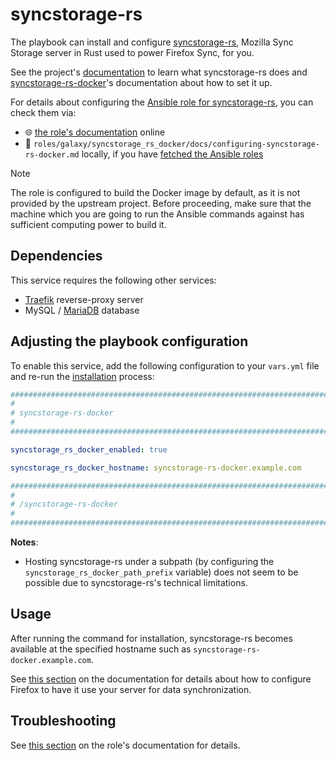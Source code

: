 <!--
SPDX-FileCopyrightText: 2020 - 2024 MDAD project contributors
SPDX-FileCopyrightText: 2020 - 2024 Slavi Pantaleev
SPDX-FileCopyrightText: 2020 Aaron Raimist
SPDX-FileCopyrightText: 2020 Chris van Dijk
SPDX-FileCopyrightText: 2020 Dominik Zajac
SPDX-FileCopyrightText: 2020 Mickaël Cornière
SPDX-FileCopyrightText: 2022 François Darveau
SPDX-FileCopyrightText: 2022 Julian Foad
SPDX-FileCopyrightText: 2022 Warren Bailey
SPDX-FileCopyrightText: 2023 Antonis Christofides
SPDX-FileCopyrightText: 2023 Felix Stupp
SPDX-FileCopyrightText: 2023 Julian-Samuel Gebühr
SPDX-FileCopyrightText: 2023 Pierre 'McFly' Marty
SPDX-FileCopyrightText: 2024 - 2025 Suguru Hirahara

SPDX-License-Identifier: AGPL-3.0-or-later
-->

# syncstorage-rs

The playbook can install and configure [syncstorage-rs](https://github.com/mozilla-services/syncstorage-rs), Mozilla Sync Storage server in Rust used to power Firefox Sync, for you.

See the project's [documentation](https://github.com/mozilla-services/syncstorage-rs/blob/master/README.md) to learn what syncstorage-rs does and [syncstorage-rs-docker](https://codeberg.org/acioustick/syncstorage-rs-docker)'s documentation about how to set it up.

For details about configuring the [Ansible role for syncstorage-rs](https://github.com/mother-of-all-self-hosting/ansible-role-syncstorage-rs-docker), you can check them via:

- 🌐 [the role's documentation](https://github.com/mother-of-all-self-hosting/ansible-role-syncstorage-rs-docker/blob/main/docs/configuring-syncstorage-rs-docker.md) online
- 📁 `roles/galaxy/syncstorage_rs_docker/docs/configuring-syncstorage-rs-docker.md` locally, if you have [fetched the Ansible roles](../installing.md)

>[!NOTE]
> The role is configured to build the Docker image by default, as it is not provided by the upstream project. Before proceeding, make sure that the machine which you are going to run the Ansible commands against has sufficient computing power to build it.

## Dependencies

This service requires the following other services:

- [Traefik](traefik.md) reverse-proxy server
- MySQL / [MariaDB](mariadb.md) database

## Adjusting the playbook configuration

To enable this service, add the following configuration to your `vars.yml` file and re-run the [installation](../installing.md) process:

```yaml
########################################################################
#                                                                      #
# syncstorage-rs-docker                                                #
#                                                                      #
########################################################################

syncstorage_rs_docker_enabled: true

syncstorage_rs_docker_hostname: syncstorage-rs-docker.example.com

########################################################################
#                                                                      #
# /syncstorage-rs-docker                                               #
#                                                                      #
########################################################################
```

**Notes**:

- Hosting syncstorage-rs under a subpath (by configuring the `syncstorage_rs_docker_path_prefix` variable) does not seem to be possible due to syncstorage-rs's technical limitations.

## Usage

After running the command for installation, syncstorage-rs becomes available at the specified hostname such as `syncstorage-rs-docker.example.com`.

See [this section](https://codeberg.org/acioustick/syncstorage-rs-docker/src/branch/main#adjusting-firefox-setting) on the documentation for details about how to configure Firefox to have it use your server for data synchronization.

## Troubleshooting

See [this section](https://github.com/mother-of-all-self-hosting/ansible-role-syncstorage-rs-docker/blob/main/docs/configuring-syncstorage-rs-docker.md#troubleshooting) on the role's documentation for details.
